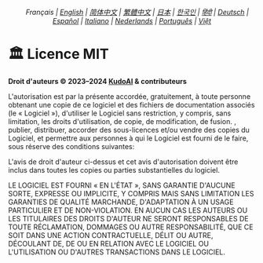 <div align="center">
    <h6>
        <picture>
            <source type="image/svg+xml" media="(prefers-color-scheme: dark)" srcset="https://media.chatgptjs.org/images/icons/earth-americas-white-icon32.svg?main">
            <img height=14 src="https://media.chatgptjs.org/images/icons/earth-americas-icon32.svg?main">
        </picture>
        &nbsp;Français |
        <a href="../../LICENSE.md">English</a> |
        <a href="../zh-cn/LICENSE.md">简体中文</a> |
        <a href="../zh-tw/LICENSE.md">繁體中文</a> |
        <a href="../ja/LICENSE.md">日本</a> |
        <a href="../ko/LICENSE.md">한국인</a> |
        <a href="../hi/LICENSE.md">हिंदी</a> |
        <a href="../de/LICENSE.md">Deutsch</a> |
        <a href="../es/LICENSE.md">Español</a> |
        <a href="../it/LICENSE.md">Italiano</a> |
        <a href="../nl/LICENSE.md">Nederlands</a> |
        <a href="../pt/LICENSE.md">Português</a> |
        <a href="../vi/LICENSE.md">Việt</a>
    </h6>
</div>

# 🏛️ Licence MIT

**Droit d'auteurs © 2023–2024 [KudoAI](https://github.com/KudoAI) & contributeurs**

L'autorisation est par la présente accordée, gratuitement, à toute personne obtenant une copie de ce logiciel et des fichiers de documentation associés (le « Logiciel »), d'utiliser le Logiciel sans restriction, y compris, sans limitation, les droits d'utilisation, de copie, de modification, de fusion. , publier, distribuer, accorder des sous-licences et/ou vendre des copies du Logiciel, et permettre aux personnes à qui le Logiciel est fourni de le faire, sous réserve des conditions suivantes:

L'avis de droit d'auteur ci-dessus et cet avis d'autorisation doivent être inclus dans toutes les copies ou parties substantielles du logiciel.

LE LOGICIEL EST FOURNI « EN L'ÉTAT », SANS GARANTIE D'AUCUNE SORTE, EXPRESSE OU IMPLICITE, Y COMPRIS MAIS SANS LIMITATION LES GARANTIES DE QUALITÉ MARCHANDE, D'ADAPTATION À UN USAGE PARTICULIER ET DE NON-VIOLATION. EN AUCUN CAS LES AUTEURS OU LES TITULAIRES DES DROITS D'AUTEUR NE SERONT RESPONSABLES DE TOUTE RÉCLAMATION, DOMMAGES OU AUTRE RESPONSABILITÉ, QUE CE SOIT DANS UNE ACTION CONTRACTUELLE, DÉLIT OU AUTRE, DÉCOULANT DE, DE OU EN RELATION AVEC LE LOGICIEL OU L'UTILISATION OU D'AUTRES TRANSACTIONS DANS LE LOGICIEL.
